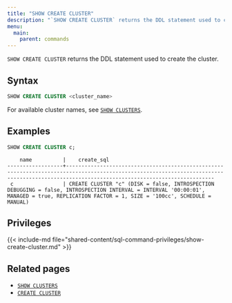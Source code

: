 ```yaml
---
title: "SHOW CREATE CLUSTER"
description: "`SHOW CREATE CLUSTER` returns the DDL statement used to create the cluster."
menu:
  main:
    parent: commands
---
```


`SHOW CREATE CLUSTER` returns the DDL statement used to create the cluster.

## Syntax

```sql
SHOW CREATE CLUSTER <cluster_name>
```

For available cluster names, see [`SHOW CLUSTERS`](/sql/show-clusters).

## Examples

```sql
SHOW CREATE CLUSTER c;
```

```nofmt
    name          |    create_sql
------------------+--------------------------------------------------------------------------------------------------------------------------------------------------------------------------------------------
 c                | CREATE CLUSTER "c" (DISK = false, INTROSPECTION DEBUGGING = false, INTROSPECTION INTERVAL = INTERVAL '00:00:01', MANAGED = true, REPLICATION FACTOR = 1, SIZE = '100cc', SCHEDULE = MANUAL)
```

## Privileges

{{< include-md
file="shared-content/sql-command-privileges/show-create-cluster.md" >}}

## Related pages

- [`SHOW CLUSTERS`](../show-clusters)
- [`CREATE CLUSTER`](../create-cluster)
